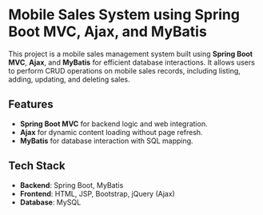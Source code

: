 # Mobile Sales System using Spring Boot MVC, Ajax, and MyBatis

This project is a mobile sales management system built using **Spring Boot MVC**, **Ajax**, and **MyBatis** for efficient database interactions. It allows users to perform CRUD operations on mobile sales records, including listing, adding, updating, and deleting sales.

## Features
- **Spring Boot MVC** for backend logic and web integration.
- **Ajax** for dynamic content loading without page refresh.
- **MyBatis** for database interaction with SQL mapping.

## Tech Stack
- **Backend**: Spring Boot, MyBatis
- **Frontend**: HTML, JSP, Bootstrap, jQuery (Ajax)
- **Database**: MySQL


